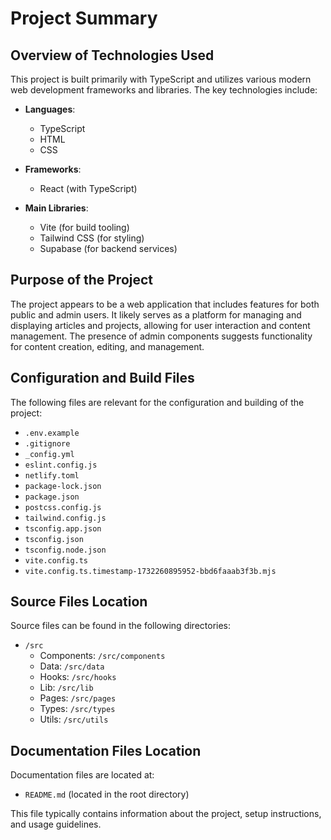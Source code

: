 # Project Summary

## Overview of Technologies Used
This project is built primarily with TypeScript and utilizes various modern web development frameworks and libraries. The key technologies include:

- **Languages**: 
  - TypeScript
  - HTML
  - CSS

- **Frameworks**: 
  - React (with TypeScript)

- **Main Libraries**: 
  - Vite (for build tooling)
  - Tailwind CSS (for styling)
  - Supabase (for backend services)

## Purpose of the Project
The project appears to be a web application that includes features for both public and admin users. It likely serves as a platform for managing and displaying articles and projects, allowing for user interaction and content management. The presence of admin components suggests functionality for content creation, editing, and management.

## Configuration and Build Files
The following files are relevant for the configuration and building of the project:

- `.env.example`
- `.gitignore`
- `_config.yml`
- `eslint.config.js`
- `netlify.toml`
- `package-lock.json`
- `package.json`
- `postcss.config.js`
- `tailwind.config.js`
- `tsconfig.app.json`
- `tsconfig.json`
- `tsconfig.node.json`
- `vite.config.ts`
- `vite.config.ts.timestamp-1732260895952-bbd6faaab3f3b.mjs`

## Source Files Location
Source files can be found in the following directories:

- `/src`
  - Components: `/src/components`
  - Data: `/src/data`
  - Hooks: `/src/hooks`
  - Lib: `/src/lib`
  - Pages: `/src/pages`
  - Types: `/src/types`
  - Utils: `/src/utils`
  
## Documentation Files Location
Documentation files are located at:

- `README.md` (located in the root directory)

This file typically contains information about the project, setup instructions, and usage guidelines.